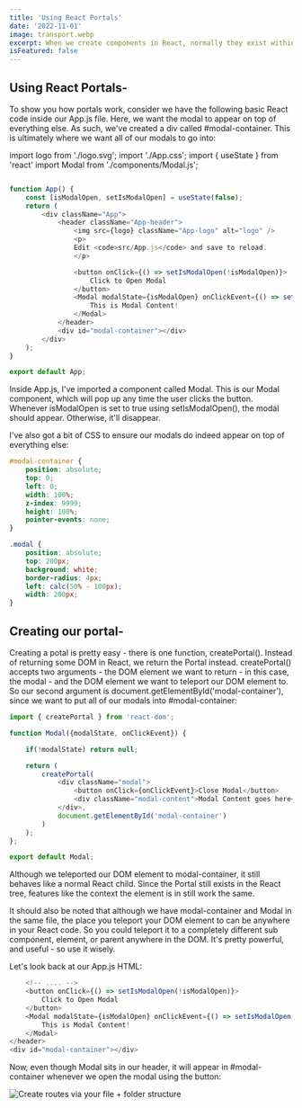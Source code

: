 ```yaml
---
title: 'Using React Portals'
date: '2022-11-01'
image: transport.webp
excerpt: When we create components in React, normally they exist within the component tree. This is mostly fine, but sometimes we want certain parts of a component to appear outside the component tree, or somewhere entirely different .We can achieve this with react portals .
isFeatured: false
---
```


## Using React Portals-

To show you how portals work, consider we have the following basic React code inside our App.js file. Here, we want the modal to appear on top of everything else. As such, we've created a div called #modal-container. This is ultimately where we want all of our modals to go into:


import logo from './logo.svg';
import './App.css';
import { useState } from 'react'
import Modal from './components/Modal.js';

```js

function App() {
    const [isModalOpen, setIsModalOpen] = useState(false);
    return (
        <div className="App">
            <header className="App-header">
                <img src={logo} className="App-logo" alt="logo" />
                <p>
                Edit <code>src/App.js</code> and save to reload.
                </p>

                <button onClick={() => setIsModalOpen(!isModalOpen)}>
                    Click to Open Modal
                </button>
                <Modal modalState={isModalOpen} onClickEvent={() => setIsModalOpen(!isModalOpen)}>
                    This is Modal Content!
                </Modal>
            </header>
            <div id="modal-container"></div>
        </div>
    );
}

export default App;
```

Inside App.js, I've imported a component called Modal. This is our Modal component, which will pop up any time the user clicks the button. Whenever isModalOpen is set to true using setIsModalOpen(), the modal should appear. Otherwise, it'll disappear.

I've also got a bit of CSS to ensure our modals do indeed appear on top of everything else:

```css
#modal-container {
    position: absolute;
    top: 0;
    left: 0;
    width: 100%;
    z-index: 9999;
    height: 100%;
    pointer-events: none;
}

.modal {
    position: absolute;
    top: 200px;
    background: white;
    border-radius: 4px;
    left: calc(50% - 100px);
    width: 200px;
}
```

## Creating our portal-

Creating a potal is pretty easy - there is one function, createPortal(). Instead of returning some DOM in React, we return the Portal instead. createPortal() accepts two arguments - the DOM element we want to return - in this case, the modal - and the DOM element we want to teleport our DOM element to. So our second argument is document.getElementById('modal-container'), since we want to put all of our modals into #modal-container:

```js
import { createPortal } from 'react-dom';

function Modal({modalState, onClickEvent}) {

    if(!modalState) return null;

    return (
        createPortal(
            <div className="modal">
                <button onClick={onClickEvent}>Close Modal</button>
                <div className="modal-content">Modal Content goes here</div>
            </div>, 
            document.getElementById('modal-container')
        )
    );
};

export default Modal;
```
Although we teleported our DOM element to modal-container, it still behaves like a normal React child. Since the Portal still exists in the React tree, features like the context the element is in still work the same.

It should also be noted that although we have modal-container and Modal in the same file, the place you teleport your DOM element to can be anywhere in your React code. So you could teleport it to a completely different sub component, element, or parent anywhere in the DOM. It's pretty powerful, and useful - so use it wisely.

Let's look back at our App.js HTML:

```js
    <!-- .... -->
    <button onClick={() => setIsModalOpen(!isModalOpen)}>
        Click to Open Modal
    </button>
    <Modal modalState={isModalOpen} onClickEvent={() => setIsModalOpen(!isModalOpen)}>
        This is Modal Content!
    </Modal>
</header>
<div id="modal-container"></div>
```
Now, even though Modal sits in our header, it will appear in #modal-container whenever we open the modal using the button:

![Create routes via your file + folder structure](final.png)